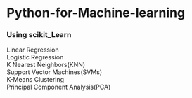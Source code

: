 # Python-for-Machine-learning
### Using scikit_Learn

Linear Regression<br>
Logistic Regression<br>
K Nearest Neighbors(KNN)<br>
Support Vector Machines(SVMs)<br>
K-Means Clustering<br>
Principal Component Analysis(PCA)<br>
